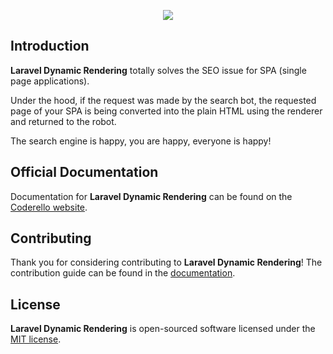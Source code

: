 <p align="center"><img src="https://coderello.com/images/packages/laravel-dynamic-rendering.svg"></p>

## Introduction

**Laravel Dynamic Rendering** totally solves the SEO issue for SPA (single page applications).

Under the hood, if the request was made by the search bot, the requested page of your SPA is being converted into the plain HTML using the renderer and returned to the robot.

The search engine is happy, you are happy, everyone is happy!

## Official Documentation

Documentation for **Laravel Dynamic Rendering** can be found on the [Coderello website](https://coderello.com/docs/laravel-dynamic-rendering/next/introduction).

## Contributing

Thank you for considering contributing to **Laravel Dynamic Rendering**! The contribution guide can be found in the [documentation](https://coderello.com/docs/laravel-dynamic-rendering/next/contributing).

## License

**Laravel Dynamic Rendering** is open-sourced software licensed under the [MIT license](LICENSE.md).
